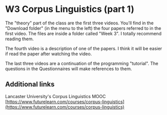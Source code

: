 W3 Corpus Linguistics (part 1)
==============================

The "theory" part of the class are the first three videos. You'll find in the
"Download folder" (in the menu to the left) the four papers referred to in the
first video. The files are inside a folder called "Week 3". I totally
recommend reading them.

The fourth video is a description of one of the papers. I think it will be
easier if read the paper after watching the video.

The last three videos are a continuation of the programming "tutorial". The
questions in the Questionnaires will make references to them.

Additional links
----------------

Lancaster University's Corpus Linguistics MOOC
[https://www.futurelearn.com/courses/corpus-linguistics](https://www.futurelearn.com/courses/corpus-linguistics)
 
